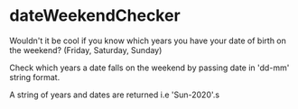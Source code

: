 # dateWeekendChecker
Wouldn't it be cool if you know which years you have your date of birth on the weekend? (Friday, Saturday, Sunday)

Check which years a date falls on the weekend by passing date in 'dd-mm' string format.

A string of years and dates are returned i.e 'Sun-2020'.s
